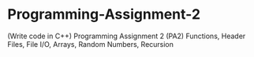 # Programming-Assignment-2
(Write code in C++) Programming Assignment 2 (PA2) Functions, Header Files, File I/O, Arrays, Random Numbers, Recursion
